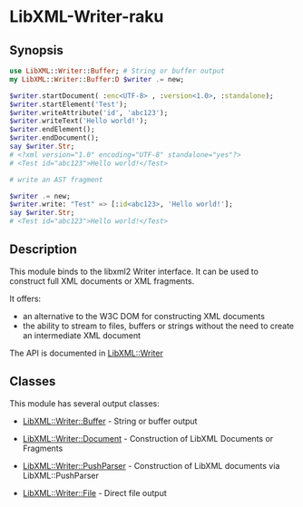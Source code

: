 LibXML-Writer-raku
=======

Synopsis
-------
```raku
use LibXML::Writer::Buffer; # String or buffer output
my LibXML::Writer::Buffer:D $writer .= new;

$writer.startDocument( :enc<UTF-8> , :version<1.0>, :standalone);
$writer.startElement('Test');
$writer.writeAttribute('id', 'abc123');
$writer.writeText('Hello world!');
$writer.endElement();
$writer.endDocument();
say $writer.Str;
# <?xml version="1.0" encoding="UTF-8" standalone="yes"?>
# <Test id="abc123">Hello world!</Test>

# write an AST fragment

$writer .= new;
$writer.write: "Test" => [:id<abc123>, 'Hello world!'];
say $writer.Str;
# <Test id="abc123">Hello world!</Test>
```

Description
------

This module binds to the libxml2 Writer interface. It can be used to construct full XML
documents or XML fragments.

It offers:
- an alternative to the W3C DOM for constructing XML documents
- the ability to stream to files, buffers or strings without the need to create an intermediate XML document

The API is documented in [LibXML::Writer](https://libxml-raku.github.io/LibXML-Writer-raku/Writer)

Classes
----

This module has several output classes:

  * [LibXML::Writer::Buffer](https://libxml-raku.github.io/LibXML-Writer-raku/Writer/Buffer) - String or buffer output

  * [LibXML::Writer::Document](https://libxml-raku.github.io/LibXML-Writer-raku/Writer/Document) - Construction of LibXML Documents or Fragments

  * [LibXML::Writer::PushParser](https://libxml-raku.github.io/LibXML-Writer-raku/Writer/PushParser) - Construction of LibXML documents via LibXML::PushParser

  * [LibXML::Writer::File](https://libxml-raku.github.io/LibXML-Writer-raku/Writer/File) - Direct file output




